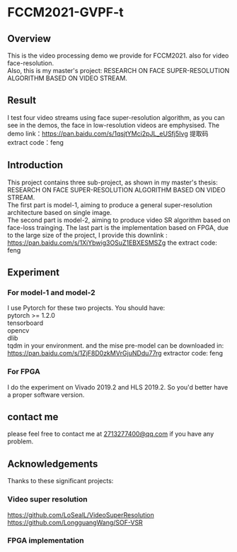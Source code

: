 # FCCM2021-GVPF-t
## Overview
This is the video processing demo we provide for FCCM2021. also for video face-resolution.   
Also, this is my master's project: RESEARCH ON FACE SUPER-RESOLUTION ALGORITHM BASED ON VIDEO STREAM.
## Result
I test four video streams using face super-resolution algorithm, as you can see in the demos, the face in low-resolution videos are emphysised.
The demo link：https://pan.baidu.com/s/1qsjtYMci2pJL_eUSfj5Ivg 
提取码 extract code：feng 
## Introduction
This project contains three sub-project, as shown in my master's thesis: RESEARCH ON FACE SUPER-RESOLUTION ALGORITHM BASED ON VIDEO STREAM.  
The first part is model-1, aiming to produce a general super-resolution architecture based on single image.  
The second part is model-2, aiming to produce video SR algorithm based on face-loss trainging.
The last part is the implementation based on FPGA, due to the large size of the project, I provide this downlink : https://pan.baidu.com/s/1XiYbwig3OSuZ1EBXESMSZg the extract code: feng
## Experiment
### For model-1 and model-2
I use Pytorch for these two projects. You should have:  
pytorch >= 1.2.0   
tensorboard   
opencv   
dlib   
tqdm in your environment.
and the mise pre-model can be downloaded in: https://pan.baidu.com/s/1ZjF8D0zkMVrGjuNDdu77rg extractor code: feng
### For FPGA
I do the experiment on Vivado 2019.2 and HLS 2019.2. So you'd better have a proper software version.
## contact me
please feel free to contact me at 2713277400@qq.com if you have any problem.
## Acknowledgements
Thanks to these significant projects:
### Video super resolution
https://github.com/LoSealL/VideoSuperResolution
https://github.com/LongguangWang/SOF-VSR
### FPGA implementation

